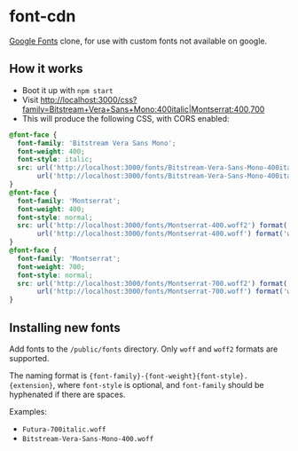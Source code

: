 # font-cdn

[Google Fonts](https://www.google.com/fonts) clone, for use with custom fonts not available on google.

## How it works

- Boot it up with `npm start`
- Visit [http://localhost:3000/css?family=Bitstream+Vera+Sans+Mono:400italic|Montserrat:400,700](http://localhost:3000/css?family=Bitstream+Vera+Sans+Mono:400italic|Montserrat:400,700)
- This will produce the following CSS, with CORS enabled:

```css
@font-face {
  font-family: 'Bitstream Vera Sans Mono';
  font-weight: 400;
  font-style: italic;
  src: url('http://localhost:3000/fonts/Bitstream-Vera-Sans-Mono-400italic.woff2') format('woff2'),
       url('http://localhost:3000/fonts/Bitstream-Vera-Sans-Mono-400italic.woff') format('woff');
}
@font-face {
  font-family: 'Montserrat';
  font-weight: 400;
  font-style: normal;
  src: url('http://localhost:3000/fonts/Montserrat-400.woff2') format('woff2'),
       url('http://localhost:3000/fonts/Montserrat-400.woff') format('woff');
}
@font-face {
  font-family: 'Montserrat';
  font-weight: 700;
  font-style: normal;
  src: url('http://localhost:3000/fonts/Montserrat-700.woff2') format('woff2'),
       url('http://localhost:3000/fonts/Montserrat-700.woff') format('woff');
}
```

## Installing new fonts

Add fonts to the `/public/fonts` directory. Only `woff` and `woff2` formats are supported.

The naming format is `{font-family}-{font-weight}{font-style}.{extension}`, where `font-style` is optional, and `font-family` should be hyphenated if there are spaces. 

Examples: 

- `Futura-700italic.woff`
- `Bitstream-Vera-Sans-Mono-400.woff`
